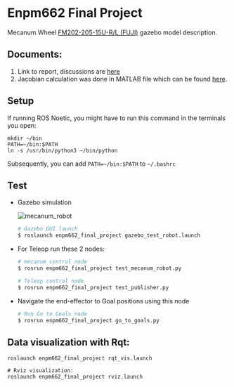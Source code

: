 # Enpm662 Final Project

Mecanum Wheel [FM202-205-15U-R/L (FUJI)](http://www.fuji-bearing.com/japanese/products/conveyor/conveyor0408.html)
gazebo model description.

## Documents:
1. Link to report, discussions are [here](https://drive.google.com/drive/folders/1Rp32GsWSPNQBrzzu0iJeZsF_Ti1MLDRo?usp=sharing)
2. Jacobian calculation was done in MATLAB file which can be found [here](assets/).
## Setup
If running ROS Noetic, you might have to run this command in the terminals you open:
```
mkdir ~/bin
PATH=~/bin:$PATH
ln -s /usr/bin/python3 ~/bin/python
```
Subsequently, you can add `PATH=~/bin:$PATH` to `~/.bashrc`

## Test

- Gazebo simulation

  ![mecanum_robot]()

  ```bash
  # Gazebo GUI launch
  $ roslaunch enpm662_final_project gazebo_test_robot.launch
  ```
- For Teleop run these 2 nodes:
  ```bash
  # mecanum control node
  $ rosrun enpm662_final_project test_mecanum_robot.py
  ```

  ```bash
  # Teleop control node
  $ rosrun enpm662_final_project test_publisher.py
  ```

- Navigate the end-effector to Goal positions using this node
  ```bash
  # Run Go to Goals node
  $ rosrun enpm662_final_project go_to_goals.py
  ```

## Data visualization with Rqt:
```
roslaunch enpm662_final_project rqt_vis.launch  
```

```
# Rviz visualization:
roslaunch enpm662_final_project rviz.launch
```